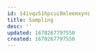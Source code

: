 ```yaml
---
id: 14ivqv51hpcui8mleemxync
title: Sampling
desc: ''
updated: 1670267797550
created: 1670267797550
---
```


